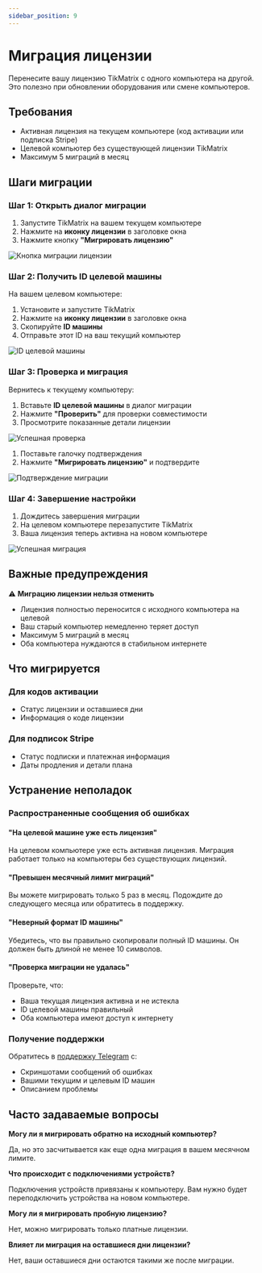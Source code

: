 ```yaml
---
sidebar_position: 9
---
```


# Миграция лицензии

Перенесите вашу лицензию TikMatrix с одного компьютера на другой. Это полезно при обновлении оборудования или смене компьютеров.

## Требования

- Активная лицензия на текущем компьютере (код активации или подписка Stripe)
- Целевой компьютер без существующей лицензии TikMatrix
- Максимум 5 миграций в месяц

## Шаги миграции

### Шаг 1: Открыть диалог миграции

1. Запустите TikMatrix на вашем текущем компьютере
2. Нажмите на **иконку лицензии** в заголовке окна
3. Нажмите кнопку **"Мигрировать лицензию"**

![Кнопка миграции лицензии](../img/migrate-button.webp)

### Шаг 2: Получить ID целевой машины

На вашем целевом компьютере:

1. Установите и запустите TikMatrix
2. Нажмите на **иконку лицензии** в заголовке окна
3. Скопируйте **ID машины**
4. Отправьте этот ID на ваш текущий компьютер

![ID целевой машины](../img/target-machine-id.webp)

### Шаг 3: Проверка и миграция

Вернитесь к текущему компьютеру:

1. Вставьте **ID целевой машины** в диалог миграции
2. Нажмите **"Проверить"** для проверки совместимости
3. Просмотрите показанные детали лицензии

![Успешная проверка](../img/validation-success.webp)

1. Поставьте галочку подтверждения
2. Нажмите **"Мигрировать лицензию"** и подтвердите

![Подтверждение миграции](../img/migration-confirm.webp)

### Шаг 4: Завершение настройки

1. Дождитесь завершения миграции
2. На целевом компьютере перезапустите TikMatrix
3. Ваша лицензия теперь активна на новом компьютере

![Успешная миграция](../img/migration-success.webp)

## Важные предупреждения

⚠️ **Миграцию лицензии нельзя отменить**

- Лицензия полностью переносится с исходного компьютера на целевой
- Ваш старый компьютер немедленно теряет доступ
- Максимум 5 миграций в месяц
- Оба компьютера нуждаются в стабильном интернете

## Что мигрируется

### Для кодов активации

- Статус лицензии и оставшиеся дни
- Информация о коде лицензии

### Для подписок Stripe

- Статус подписки и платежная информация
- Даты продления и детали плана

## Устранение неполадок

### Распространенные сообщения об ошибках

#### "На целевой машине уже есть лицензия"

На целевом компьютере уже есть активная лицензия. Миграция работает только на компьютеры без существующих лицензий.

#### "Превышен месячный лимит миграций"

Вы можете мигрировать только 5 раз в месяц. Подождите до следующего месяца или обратитесь в поддержку.

#### "Неверный формат ID машины"

Убедитесь, что вы правильно скопировали полный ID машины. Он должен быть длиной не менее 10 символов.

#### "Проверка миграции не удалась"

Проверьте, что:

- Ваша текущая лицензия активна и не истекла
- ID целевой машины правильный
- Оба компьютера имеют доступ к интернету

### Получение поддержки

Обратитесь в [поддержку Telegram](https://t.me/tikmatrix_chat) с:

- Скриншотами сообщений об ошибках
- Вашими текущим и целевым ID машин
- Описанием проблемы

## Часто задаваемые вопросы

**Могу ли я мигрировать обратно на исходный компьютер?**

Да, но это засчитывается как еще одна миграция в вашем месячном лимите.

**Что происходит с подключениями устройств?**

Подключения устройств привязаны к компьютеру. Вам нужно будет переподключить устройства на новом компьютере.

**Могу ли я мигрировать пробную лицензию?**

Нет, можно мигрировать только платные лицензии.

**Влияет ли миграция на оставшиеся дни лицензии?**

Нет, ваши оставшиеся дни остаются такими же после миграции.
